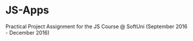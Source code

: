 # JS-Apps

Practical Project Assignment for the JS Course @ SoftUni (September 2016 - December 2016)

